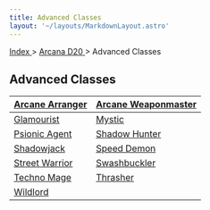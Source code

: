 ```yaml
---
title: Advanced Classes
layout: '~/layouts/MarkdownLayout.astro'
---
```


[ Index ](/) > [ Arcana D20 ](/arcana.d20.srd) > Advanced Classes

##  Advanced Classes

| [ Arcane Arranger ](/arcana.d20.srd/advanced.classes/arcane.arranger) | [ Arcane Weaponmaster ](/arcana.d20.srd/advanced.classes/arcane.weaponmaster) |
|---|---|
| [ Glamourist ](/arcana.d20.srd/advanced.classes/glamourist) | [ Mystic ](/arcana.d20.srd/advanced.classes/mystic) |
| [ Psionic Agent ](/arcana.d20.srd/advanced.classes/psionic.agent) | [ Shadow Hunter ](/arcana.d20.srd/advanced.classes/shadow.hunter) |
| [ Shadowjack ](/arcana.d20.srd/advanced.classes/shadowjack) | [ Speed Demon ](/arcana.d20.srd/advanced.classes/speed.demon) |
| [ Street Warrior ](/arcana.d20.srd/advanced.classes/street.warrior) | [ Swashbuckler ](/arcana.d20.srd/advanced.classes/swashbuckler) |
| [ Techno Mage ](/arcana.d20.srd/advanced.classes/techno.mage) | [ Thrasher ](/arcana.d20.srd/advanced.classes/thrasher) |
| [ Wildlord ](/arcana.d20.srd/advanced.classes/wildlord) |
